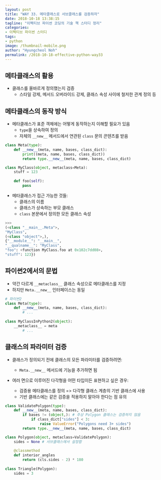 ```yaml
---
layout: post
title: "WAY 33. 메타클래스로 서브클래스를 검증하자"
date: 2018-10-18 13:38:15
tagline: "이펙티브 파이썬 코딩의 기술 책 스터디 정리"
categories:
- 이펙티브 파이썬 스터디
tags:
- python
image: /thumbnail-mobile.png
author: "Hyungcheol Noh"
permalink: /2018-10-18-effective-python-way33
---
```


## 메타클래스의 활용
- 클래스를 올바르게 정의했는지 검증
  - 스타일 강제, 메서드 오버라이드 강제, 클래스 속성 사이에 철저한 관계 정의 등

## 메타클래스의 동작 방식
- 메타클래스가 표준 객체에는 어떻게 동작하는지 이해할 필요가 있음
  - `type`을 상속하여 정의
  - 자체의 `__new__` 메서드에서 연관된 `class` 문의 콘텐츠를 받음

```python
class Meta(type):
    def __new__(meta, name, bases, class_dict):
        print((meta, name, bases, class_dict))
        return type.__new__(meta, name, bases, class_dict)

class MyClass(object, metaclass=Meta):
    stuff = 123
    
    def foo(self):
        pass
```

- 메타클래스가 접근 가능한 것들:
  - 클래스의 이름
  - 클래스가 상속하는 부모 클래스
  - `class` 본문에서 정의한 모든 클래스 속성

```python
>>>
(<class "__main__.Meta">,
"MyClass",
(<class "object">,),
{"__module__": "__main__",
"__qualname__": "MyClass",
"foo": <function MyClass.foo at 0x102c7dd08>,
"stuff": 123})
```

## 파이썬2에서의 문법
- 약간 다르게 `__metaclass__` 클래스 속성으로 메타클래스를 지정
- 하지만 `Meta.__new__` 인터페이스는 동일

```python
# 파이썬2
class Meta(type):
    def __new__(meta, name, bases, class_dict):
        # ...
        
class MyClassInPython2(object):
    __metaclass__ = meta
        # ...
```

## 클래스의 파라미터 검증
- 클래스가 정의되기 전에 클래스의 모든 파라미터를 검증하려면:
  - `Meta.__new__` 메서드에 기능을 추가하면 됨

- 여러 면으로 이루어진 다각형을 어떤 타입이든 표현하고 싶은 경우:
  - 검증용 메타클래스를 정의 => 다각형 클래스 계층의 기반 클래스에 사용
  - 기반 클래스에는 같은 검증을 적용하지 말아야 한다는 점 유의

```python
class ValidatePolygon(type):
    def __new__(meta, name, bases, class_dict):
        if bases != (object,): # 추상 Polygon 클래스는 검증하지 않음
            if class_dict["sides"] < 3:
                raise ValueError("Polygons need 3+ sides")
        return type.__new__(meta, name, bases, class_dict)

class Polygon(object, metaclass=ValidatePolygon):
    sides = None # 서브클래스에서 설정함
    
    @classmethod
    def interior_angles
        return (cls.sides - 2) * 180
    
class Triangle(Polygon):
    sides = 3
```
